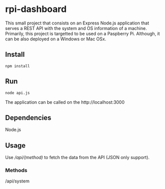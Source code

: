 # rpi-dashboard

This small project that consists on an Express Node.js application that serves a REST API with the system and OS information of a machine. Primarily, this project is targetted to be used on a Paspberry Pi. Although, it can be also deployed on a Windows or Mac OSx.

## Install
```
npm install
```

## Run
```
node api.js
```
The application can be called on the http://localhost:3000

## Dependencies
Node.js

## Usage
Use */api/(method)* to fetch the data from the API (JSON only support).

### Methods
/api/system
